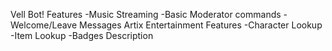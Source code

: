 Vell Bot!
Features
-Music Streaming
-Basic Moderator commands
-Welcome/Leave Messages
Artix Entertainment Features
-Character Lookup
-Item Lookup
-Badges Description
